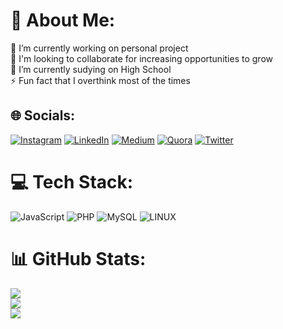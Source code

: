 # 💫 About Me:
🔭 I’m currently working on personal project<br>👯 I'm looking to collaborate for increasing opportunities to grow<br>🌱 I’m currently sudying on High School<br>⚡ Fun fact that I overthink most of the times 


## 🌐 Socials:
[![Instagram](https://img.shields.io/badge/Instagram-%23E4405F.svg?logo=Instagram&logoColor=white)](https://instagram.com/https://www.instagram.com/garitt_rit/) [![LinkedIn](https://img.shields.io/badge/LinkedIn-%230077B5.svg?logo=linkedin&logoColor=white)](https://linkedin.com/in/https://www.linkedin.com/in/garit-ahsanut-b37995209) [![Medium](https://img.shields.io/badge/Medium-12100E?logo=medium&logoColor=white)](https://medium.com/@https://medium.com/@Garit.at) [![Quora](https://img.shields.io/badge/Quora-%23B92B27.svg?logo=Quora&logoColor=white)](https://quora.com/profile/https://id.quora.com/profile/Garit-Ahsanut-Taqwim) [![Twitter](https://img.shields.io/badge/Twitter-%231DA1F2.svg?logo=Twitter&logoColor=white)](https://twitter.com/https://twitter.com/GaritAhsanut) 

# 💻 Tech Stack:
![JavaScript](https://img.shields.io/badge/javascript-%23323330.svg?style=flat&logo=javascript&logoColor=%23F7DF1E) ![PHP](https://img.shields.io/badge/php-%23777BB4.svg?style=flat&logo=php&logoColor=white) ![MySQL](https://img.shields.io/badge/mysql-%2300f.svg?style=flat&logo=mysql&logoColor=white) ![LINUX](https://img.shields.io/badge/Linux-FCC624?style=flat&logo=linux&logoColor=black)
# 📊 GitHub Stats:
![](https://github-readme-stats.vercel.app/api?username=garitvortex&theme=dark&hide_border=true&include_all_commits=true&count_private=true)<br/>
![](https://github-readme-streak-stats.herokuapp.com/?user=garitvortex&theme=dark&hide_border=true)<br/>
![](https://github-readme-stats.vercel.app/api/top-langs/?username=garitvortex&theme=dark&hide_border=true&include_all_commits=true&count_private=true&layout=compact)

<!-- Proudly created with GPRM ( https://gprm.itsvg.in ) -->
